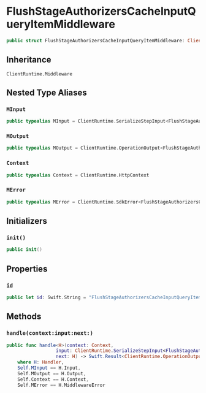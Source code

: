 # FlushStageAuthorizersCacheInputQueryItemMiddleware

``` swift
public struct FlushStageAuthorizersCacheInputQueryItemMiddleware: ClientRuntime.Middleware 
```

## Inheritance

`ClientRuntime.Middleware`

## Nested Type Aliases

### `MInput`

``` swift
public typealias MInput = ClientRuntime.SerializeStepInput<FlushStageAuthorizersCacheInput>
```

### `MOutput`

``` swift
public typealias MOutput = ClientRuntime.OperationOutput<FlushStageAuthorizersCacheOutputResponse>
```

### `Context`

``` swift
public typealias Context = ClientRuntime.HttpContext
```

### `MError`

``` swift
public typealias MError = ClientRuntime.SdkError<FlushStageAuthorizersCacheOutputError>
```

## Initializers

### `init()`

``` swift
public init() 
```

## Properties

### `id`

``` swift
public let id: Swift.String = "FlushStageAuthorizersCacheInputQueryItemMiddleware"
```

## Methods

### `handle(context:input:next:)`

``` swift
public func handle<H>(context: Context,
                  input: ClientRuntime.SerializeStepInput<FlushStageAuthorizersCacheInput>,
                  next: H) -> Swift.Result<ClientRuntime.OperationOutput<FlushStageAuthorizersCacheOutputResponse>, MError>
    where H: Handler,
    Self.MInput == H.Input,
    Self.MOutput == H.Output,
    Self.Context == H.Context,
    Self.MError == H.MiddlewareError
```
